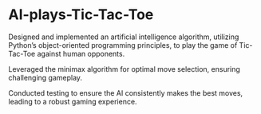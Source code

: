 # AI-plays-Tic-Tac-Toe
Designed and implemented an artificial intelligence algorithm, utilizing Python’s object-oriented programming
principles, to play the game of Tic-Tac-Toe against human opponents.

Leveraged the minimax algorithm for optimal move selection, ensuring challenging gameplay.

Conducted testing to ensure the AI consistently makes the best moves, leading to a robust gaming experience.
